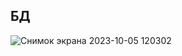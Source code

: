 ## БД
![Снимок экрана 2023-10-05 120302](https://github.com/Sezim-Mamadrazakova/GameGuessTheAnimal2/assets/102146747/865a34e2-bafe-488e-98fe-5796d7050126)

